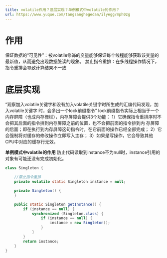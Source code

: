 ```yaml
---
title: volatile作用？底层实现？单例模式中volatile的作用？
url: https://www.yuque.com/tangsanghegedan/ilyegg/mph0zg
---
```


# 作用

保证数据的“可见性”：被volatile修饰的变量能够保证每个线程能够获取该变量的最新值，从而避免出现数据脏读的现象。
禁止指令重排：在多线程操作情况下，指令重排会导致计算结果不一致 

# 底层实现

“观察加入volatile关键字和没有加入volatile关键字时所生成的汇编代码发现，加入volatile关键字
时，会多出一个lock前缀指令”
lock前缀指令实际上相当于一个内存屏障（也成内存栅栏），内存屏障会提供3个功能：
1）它确保指令重排序时不会把其后面的指令排到内存屏障之前的位置，也不会把前面的指令排到内
存屏障的后面；即在执行到内存屏障这句指令时，在它前面的操作已经全部完成；
2）它会强制将对缓存的修改操作立即写入主存；
3）如果是写操作，它会导致其他CPU中对应的缓存行无效。

**单例模式中volatile的作用**
防止代码读取到instance不为null时，instance引用的对象有可能还没有完成初始化。

```java
class Singleton {

    //禁止指令重排
    private volatile static Singleton instance = null;

    private Singleton() {
    }

    public static Singleton getInstance() {
        if (instance == null) {
            synchronized (Singleton.class) {
                if (instance == null) {
                    instance = new Singleton();
                }
            }
        }
        return instance;
    }
}
```
